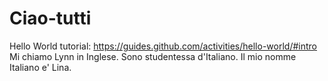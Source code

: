 # Ciao-tutti
Hello World tutorial: https://guides.github.com/activities/hello-world/#intro
Mi chiamo Lynn in Inglese. Sono studentessa d'Italiano.
Il mio nomme Italiano e' Lina.
